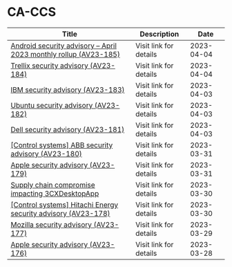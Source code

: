 

# CA-CCS

 |Title|Description|Date|
 |---|---|---|
 |[Android security advisory – April 2023 monthly rollup (AV23-185)](https://www.cyber.gc.ca/en/alerts-advisories/android-security-advisory-april-2023-monthly-rollup-av23-185)|Visit link for details|2023-04-04|
 |[Trellix security advisory (AV23-184)](https://www.cyber.gc.ca/en/alerts-advisories/trellix-security-advisory-av23-184)|Visit link for details|2023-04-04|
 |[IBM security advisory (AV23-183)](https://www.cyber.gc.ca/en/alerts-advisories/ibm-security-advisory-av23-183)|Visit link for details|2023-04-03|
 |[Ubuntu security advisory (AV23-182)](https://www.cyber.gc.ca/en/alerts-advisories/ubuntu-security-advisory-av23-182)|Visit link for details|2023-04-03|
 |[Dell security advisory (AV23-181)](https://www.cyber.gc.ca/en/alerts-advisories/dell-security-advisory-av23-181)|Visit link for details|2023-04-03|
 |[[Control systems] ABB security advisory (AV23-180)](https://www.cyber.gc.ca/en/alerts-advisories/control-systems-abb-security-advisory-av23-180)|Visit link for details|2023-03-31|
 |[Apple security advisory (AV23-179)](https://www.cyber.gc.ca/en/alerts-advisories/apple-security-advisory-av23-179)|Visit link for details|2023-03-31|
 |[Supply chain compromise impacting 3CXDesktopApp](https://www.cyber.gc.ca/en/alerts-advisories/supply-chain-compromise-impacting-3cxdesktopapp)|Visit link for details|2023-03-30|
 |[[Control systems] Hitachi Energy security advisory (AV23-178)](https://www.cyber.gc.ca/en/alerts-advisories/control-systems-hitachi-energy-security-advisory-av23-178)|Visit link for details|2023-03-30|
 |[Mozilla security advisory (AV23-177)](https://www.cyber.gc.ca/en/alerts-advisories/mozilla-security-advisory-av23-177)|Visit link for details|2023-03-29|
 |[Apple security advisory (AV23-176)](https://www.cyber.gc.ca/en/alerts-advisories/apple-security-advisory-av23-176)|Visit link for details|2023-03-28|
 